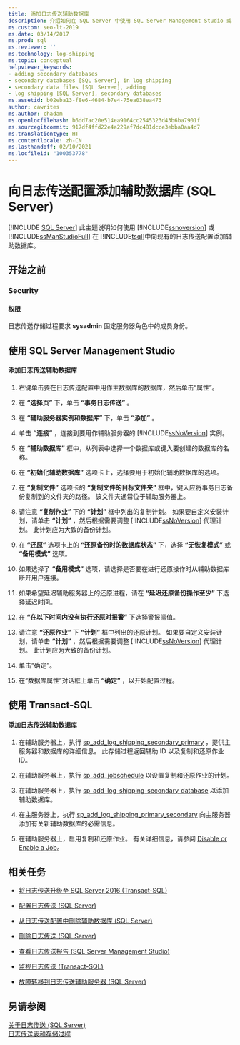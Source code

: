 ```yaml
---
title: 添加日志传送辅助数据库
description: 介绍如何在 SQL Server 中使用 SQL Server Management Studio 或 Transact-SQL 将辅助数据库添加到现有的日志传送配置。
ms.custom: seo-lt-2019
ms.date: 03/14/2017
ms.prod: sql
ms.reviewer: ''
ms.technology: log-shipping
ms.topic: conceptual
helpviewer_keywords:
- adding secondary databases
- secondary databases [SQL Server], in log shipping
- secondary data files [SQL Server], adding
- log shipping [SQL Server], secondary databases
ms.assetid: b02eba13-f8e6-4684-b7e4-75ea038ea473
author: cawrites
ms.author: chadam
ms.openlocfilehash: b6dd7ac20e514ea9164cc2545323d43b6ba7901f
ms.sourcegitcommit: 917df4ffd22e4a229af7dc481dcce3ebba0aa4d7
ms.translationtype: HT
ms.contentlocale: zh-CN
ms.lasthandoff: 02/10/2021
ms.locfileid: "100353778"
---
```

# <a name="add-a-secondary-database-to-a-log-shipping-configuration-sql-server"></a>向日志传送配置添加辅助数据库 (SQL Server)
 [!INCLUDE [SQL Server](../../includes/applies-to-version/sqlserver.md)]
  此主题说明如何使用 [!INCLUDE[ssnoversion](../../includes/ssnoversion-md.md)] 或 [!INCLUDE[ssManStudioFull](../../includes/ssmanstudiofull-md.md)] 在 [!INCLUDE[tsql](../../includes/tsql-md.md)]中向现有的日志传送配置添加辅助数据库。  
  
  
##  <a name="before-you-begin"></a><a name="BeforeYouBegin"></a> 开始之前  
  
###  <a name="security"></a><a name="Security"></a> Security  
  
####  <a name="permissions"></a><a name="Permissions"></a> 权限  
 日志传送存储过程要求 **sysadmin** 固定服务器角色中的成员身份。  
  
##  <a name="using-sql-server-management-studio"></a><a name="SSMSProcedure"></a> 使用 SQL Server Management Studio  
  
#### <a name="to-add-a-log-shipping-secondary-database"></a>添加日志传送辅助数据库  
  
1.  右键单击要在日志传送配置中用作主数据库的数据库，然后单击“属性”。  
  
2.  在 **“选择页”** 下，单击 **“事务日志传送”** 。  
  
3.  在 **“辅助服务器实例和数据库”** 下，单击 **“添加”** 。  
  
4.  单击 **“连接”** ，连接到要用作辅助服务器的 [!INCLUDE[ssNoVersion](../../includes/ssnoversion-md.md)] 实例。  
  
5.  在 **“辅助数据库”** 框中，从列表中选择一个数据库或键入要创建的数据库的名称。  
  
6.  在 **“初始化辅助数据库”** 选项卡上，选择要用于初始化辅助数据库的选项。  
  
7.  在 **“复制文件”** 选项卡的 **“复制文件的目标文件夹”** 框中，键入应将事务日志备份复制到的文件夹的路径。 该文件夹通常位于辅助服务器上。  
  
8.  请注意 **“复制作业”** 下的 **“计划”** 框中列出的复制计划。 如果要自定义安装计划，请单击 **“计划”** ，然后根据需要调整 [!INCLUDE[ssNoVersion](../../includes/ssnoversion-md.md)] 代理计划。 此计划应为大致的备份计划。  
  
9. 在 **“还原”** 选项卡上的 **“还原备份时的数据库状态”** 下，选择 **“无恢复模式”** 或 **“备用模式”** 选项。  
  
10. 如果选择了 **“备用模式”** 选项，请选择是否要在进行还原操作时从辅助数据库断开用户连接。  
  
11. 如果希望延迟辅助服务器上的还原进程，请在 **“延迟还原备份操作至少”** 下选择延迟时间。  
  
12. 在 **“在以下时间内没有执行还原时报警”** 下选择警报阈值。  
  
13. 请注意 **“还原作业”** 下 **“计划”** 框中列出的还原计划。 如果要自定义安装计划，请单击 **“计划”** ，然后根据需要调整 [!INCLUDE[ssNoVersion](../../includes/ssnoversion-md.md)] 代理计划。 此计划应为大致的备份计划。  
  
14. 单击“确定”。  
  
15. 在“数据库属性”对话框上单击 **“确定”** ，以开始配置过程。  
  
##  <a name="using-transact-sql"></a><a name="TsqlProcedure"></a> 使用 Transact-SQL  
  
#### <a name="to-add-a-log-shipping-secondary-database"></a>添加日志传送辅助数据库  
  
1.  在辅助服务器上，执行 [sp_add_log_shipping_secondary_primary](../../relational-databases/system-stored-procedures/sp-add-log-shipping-secondary-primary-transact-sql.md) ，提供主服务器和数据库的详细信息。 此存储过程返回辅助 ID 以及复制和还原作业 ID。  
  
2.  在辅助服务器上，执行 [sp_add_jobschedule](../../relational-databases/system-stored-procedures/sp-add-jobschedule-transact-sql.md) 以设置复制和还原作业的计划。  
  
3.  在辅助服务器上，执行 [sp_add_log_shipping_secondary_database](../../relational-databases/system-stored-procedures/sp-add-log-shipping-secondary-database-transact-sql.md) 以添加辅助数据库。  
  
4.  在主服务器上，执行 [sp_add_log_shipping_primary_secondary](../../relational-databases/system-stored-procedures/sp-add-log-shipping-primary-secondary-transact-sql.md) 向主服务器添加有关新辅助数据库的必需信息。  
  
5.  在辅助服务器上，启用复制和还原作业。 有关详细信息，请参阅 [Disable or Enable a Job](../../ssms/agent/disable-or-enable-a-job.md)。  
  
##  <a name="related-tasks"></a><a name="RelatedTasks"></a> 相关任务  
  
-   [将日志传送升级至 SQL Server 2016 (Transact-SQL)](../../database-engine/log-shipping/upgrading-log-shipping-to-sql-server-2016-transact-sql.md)  
  
-   [配置日志传送 (SQL Server)](../../database-engine/log-shipping/configure-log-shipping-sql-server.md)  
  
-   [从日志传送配置中删除辅助数据库 (SQL Server)](../../database-engine/log-shipping/remove-a-secondary-database-from-a-log-shipping-configuration-sql-server.md)  
  
-   [删除日志传送 (SQL Server)](../../database-engine/log-shipping/remove-log-shipping-sql-server.md)  
  
-   [查看日志传送报告 (SQL Server Management Studio)](../../database-engine/log-shipping/view-the-log-shipping-report-sql-server-management-studio.md)  
  
-   [监视日志传送 (Transact-SQL)](../../database-engine/log-shipping/monitor-log-shipping-transact-sql.md)  
  
-   [故障转移到日志传送辅助服务器 (SQL Server)](../../database-engine/log-shipping/fail-over-to-a-log-shipping-secondary-sql-server.md)  
  
## <a name="see-also"></a>另请参阅  
 [关于日志传送 (SQL Server)](../../database-engine/log-shipping/about-log-shipping-sql-server.md)   
 [日志传送表和存储过程](../../database-engine/log-shipping/log-shipping-tables-and-stored-procedures.md)  
  
  
